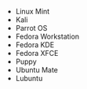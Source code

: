 - Linux Mint 
- Kali
- Parrot OS 
- Fedora Workstation
- Fedora KDE
- Fedora XFCE
- Puppy
- Ubuntu Mate
- Lubuntu
